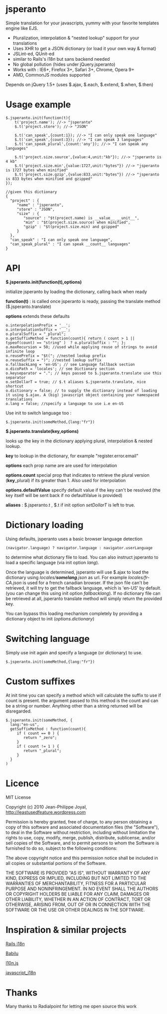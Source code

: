 jsperanto
=========

Simple translation for your javascripts, yummy with your favorite templates engine like EJS.

 * Pluralization, interpolation & "nested lookup" support for your translations
 * Uses XHR to get a JSON dictionary (or load it your own way & format)
 * JSLint-ed, QUnit-ed
 * similar to Rails's i18n but sans backend needed
 * No global pollution (hides under jQuery.jsperanto)
 * Works with : IE6+, Firefox 3+, Safari 3+, Chrome, Opera 9+
 * AMD, CommonJS modules supported

Depends on jQuery 1.5+ (uses $.ajax, $.each, $.extend, $.when, $.then)

Usage example
=============

    $.jsperanto.init(function(t){
        t('project.name'); //-> "jsperanto"
        $.t('project.store'); //-> "JSON"
        
        $.t('can_speak',{count:1}); //-> "I can only speak one language"
        $.t('can_speak',{count:3}); //-> "I can speak 3 languages"
        $.t('can_speak_plural',{count:'any'}); //-> "I can speak any languages"
      
        $.t('project.size.source',{value:4,unit:"kb"}); //-> "jsperanto is 4 kb"
        $.t('project.size.min',{value:1727,unit:"bytes"}) //-> "jsperanto is 1727 bytes when minified"
        $.t('project.size.gzip',{value:833,unit:"bytes"}) //-> "jsperanto is 833 bytes when minified and gzipped"
    });

    //given this dictionary
    {
      "project" : {
         "name" : "jsperanto",
         "store" : "JSON",
         "size" : {
            "source" : "$t(project.name) is __value__ __unit__",
            "min" : "$t(project.size.source) when minified",
            "gzip" : "$t(project.size.min) and gzipped"
         }
      },
      "can_speak" : "I can only speak one language",
      "can_speak_plural" : "I can speak __count__ languages"
    }

API
===

**$.jsperanto.init(function(t),options)**

initialize jsperanto by loading the dictionary, calling back when ready

**function(t)** :  is called once jsperanto is ready, passing the translate method ($.jsperanto.translate)

**options** extends these defaults

    o.interpolationPrefix = '__'; 
    o.interpolationSuffix = '__';
    o.pluralSuffix = "_plural";
    o.getSuffixMethod = function(count){ return ( count > 1 || typeof(count) == "string" )  ? o.pluralSuffix : ""; };
    o.maxRecursion = 50; //used while applying reuse of strings to avoid infinite loop
    o.reusePrefix = "$t("; //nested lookup prefix
    o.reuseSuffix = ")"; //nested lookup suffix
    o.fallbackLang = 'en-US'; // see Language fallback section
    o.dicoPath = 'locales'; // see Dictionary section
    o.keyseparator = "."; // keys passed to $.jsperanto.translate use this separator
    o.setDollarT = true; // $.t aliases $.jsperanto.translate, nice shortcut
    o.dictionary = false; // to supply the dictionary instead of loading it using $.ajax. A (big) javascript object containing your namespaced translations
    o.lang = false; //specify a language to use i.e en-US

Use init to switch language too :  

    $.jsperanto.init(someMethod,{lang:"fr"})

**$.jsperanto.translate(key,options)**

looks up the key in the dictionary applying plural, interpolation & nested lookup.

**key** to lookup in the dictionary, for example "register.error.email"

**options** each prop name are are used for interpolation

**options.count** special prop that indicates to retrieve the plural version (**key**_plural) if its greater than 1. Also used for interpolation

**options.defaultValue** specify default value if the key can't be resolved (the key itself will be sent back if no defaultValue is provided)

**aliases** : $.jsperanto.t , $.t if init option _setDollarT_ is left to true.

Dictionary loading
==================

Using defaults, jsperanto uses a basic browser language detection

    (navigator.language) ? navigator.language : navigator.userLanguage

to determine what dictionary file to load. You can also instruct jsperanto to load a specific language (via init option _lang_). 

Once the language is determined, jsperanto will use $.ajax to load the dictionary using _locales/**somelang**.json_ as url. For example _locales/fr-CA.json_ is used for a french canadian browser. If the json file can't be retrieved, it will try to get the fallback language, which is 'en-US' by default. (you can change this using init option _fallbacklang_). If no dictionary file can be retrieved at all, jsperanto translate method will simply return the provided key. 

You can bypass this loading mechanism completely by providing a dictionary object to init (_options.dictionary_)

Switching language
==================

Simply use init again and specify a language (or dictionary) to use.

    $.jsperanto.init(someMethod,{lang:"fr"})

Custom suffixes
==================

At init time you can specify a method which will calculate the suffix to use if count is present. the argument passed to this method is the count and can be a string or number.
Anything other than a string returned will be disregarded.

    $.jsperanto.init(someMethod, {
      lang:"en-us",
      getSuffixMethod : function(count){
         if ( count == 0 ) {
            return "_zero";
         }
         if ( count != 1 ) {
            return "_plural";
         }
      }
    )

Licence
=======

MIT License

Copyright (c) 2010 Jean-Philippe Joyal, <http://leastusedfeature.wordpress.com>

Permission is hereby granted, free of charge, to any person obtaining
a copy of this software and associated documentation files (the
"Software"), to deal in the Software without restriction, including
without limitation the rights to use, copy, modify, merge, publish,
distribute, sublicense, and/or sell copies of the Software, and to
permit persons to whom the Software is furnished to do so, subject to
the following conditions:

The above copyright notice and this permission notice shall be
included in all copies or substantial portions of the Software.

THE SOFTWARE IS PROVIDED "AS IS", WITHOUT WARRANTY OF ANY KIND,
EXPRESS OR IMPLIED, INCLUDING BUT NOT LIMITED TO THE WARRANTIES OF
MERCHANTABILITY, FITNESS FOR A PARTICULAR PURPOSE AND
NONINFRINGEMENT. IN NO EVENT SHALL THE AUTHORS OR COPYRIGHT HOLDERS BE
LIABLE FOR ANY CLAIM, DAMAGES OR OTHER LIABILITY, WHETHER IN AN ACTION
OF CONTRACT, TORT OR OTHERWISE, ARISING FROM, OUT OF OR IN CONNECTION
WITH THE SOFTWARE OR THE USE OR OTHER DEALINGS IN THE SOFTWARE.

Inspiration & similar projects
==============================

[Rails i18n](http://guides.rubyonrails.org/i18n.html)

[Babilu](http://tore.darell.no/posts/introducing_babilu_rails_i18n_for_your_javascript)

[l10n.js](http://github.com/eligrey/l10n.js)

[javascript_i18n](http://github.com/qoobaa/javascript_i18n) 


Thanks
======

Many thanks to Radialpoint for letting me open source this work